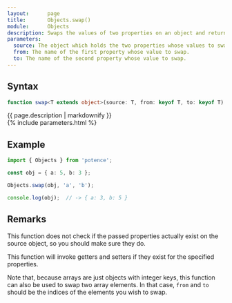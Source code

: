 ```yaml
---
layout:      page
title:       Objects.swap()
module:      Objects
description: Swaps the values of two properties on an object and returns the original object.
parameters:
  source: The object which holds the two properties whose values to swap.
  from: The name of the first property whose value to swap.
  to: The name of the second property whose value to swap.
---
```

## Syntax

```ts
function swap<T extends object>(source: T, from: keyof T, to: keyof T): T
```

<div class="description">{{ page.description | markdownify }}</div>
{% include parameters.html %}

## Example

```ts
import { Objects } from 'potence';

const obj = { a: 5, b: 3 };

Objects.swap(obj, 'a', 'b');

console.log(obj);  // -> { a: 3, b: 5 }
```

## Remarks

This function does not check if the passed properties actually exist on the
source object, so you should make sure they do.

This function will invoke getters and setters if they exist for the specified
properties.

Note that, because arrays are just objects with integer keys, this function
can also be used to swap two array elements. In that case, `from` and `to`
should be the indices of the elements you wish to swap.
